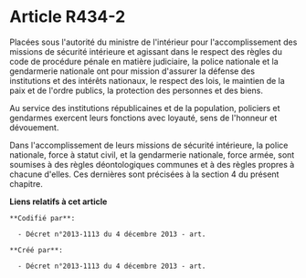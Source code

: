 # Article R434-2

Placées sous l'autorité du ministre de l'intérieur pour l'accomplissement des missions de sécurité intérieure et agissant
dans le respect des règles du code de procédure pénale en matière judiciaire, la police nationale et la gendarmerie nationale
ont pour mission d'assurer la défense des institutions et des intérêts nationaux, le respect des lois, le maintien de la paix
et de l'ordre publics, la protection des personnes et des biens.

Au service des institutions républicaines et de la population, policiers et gendarmes exercent leurs fonctions avec loyauté,
sens de l'honneur et dévouement.

Dans l'accomplissement de leurs missions de sécurité intérieure, la police nationale, force à statut civil, et la gendarmerie
nationale, force armée, sont soumises à des règles déontologiques communes et à des règles propres à chacune d'elles. Ces
dernières sont précisées à la section 4 du présent chapitre.

**Liens relatifs à cet article**

	**Codifié par**:

	  - Décret n°2013-1113 du 4 décembre 2013 - art.

	**Créé par**:

	  - Décret n°2013-1113 du 4 décembre 2013 - art.
